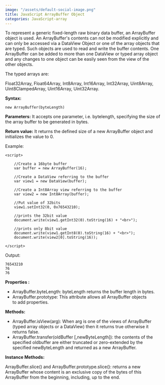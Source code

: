 ```yaml
---
image: "/assets/default-social-image.png"
title: JavaScript ArrayBuffer Object
categories: JavaScript-array
---
```


To represent a generic fixed-length raw binary data buffer, an ArrayBuffer object is used. An ArrayBuffer's contents can not be modified explicitly and can only be accessed via a DataView Object or one of the array objects that are typed. Such objects are used to read and write the buffer contents. One ArrayBuffer can be added to more than one DataView or typed array object and any changes to one object can be easily seen from the view of the other objects.

The typed arrays are:

Float32Array, Float64Array, Int8Array, Int16Array, Int32Array, Uint8Array, Uint8ClampedArray, Uint16Array, Uint32Array.

**Syntax:**

`new ArrayBuffer(byteLength)`

**Parameters:** It accepts one parameter, i.e. bytelength, specifying the size of the array buffer to be generated in bytes.

**Return value:** It returns the defined size of a new ArrayBuffer object and initializes the value to 0.

Example:

```
<script> 
  
    //Create a 16byte buffer 
    var buffer = new ArrayBuffer(16); 
  
    //Create a DataView referring to the buffer 
    var view1 = new DataView(buffer); 
  
    //Create a Int8Array view referring to the buffer 
    var view2 = new Int8Array(buffer); 
  
    //Put value of 32bits 
    view1.setInt32(0, 0x76543210); 
  
    //prints the 32bit value 
    document.write(view1.getInt32(0).toString(16) + "<br>");  
      
    //prints only 8bit value  
    document.write(view1.getInt8(0).toString(16) + "<br>");  
    document.write(view2[0].toString(16)); 
  
</script> 
```

Output:

```
76543210
76
76
```

**Properties :**

* ArrayBuffer.byteLength: byteLength returns the buffer length in bytes.
* ArrayBuffer.prototype: This attribute allows all ArrayBuffer objects to add properties.

**Methods:**

* ArrayBuffer.isView(arg): When arg is one of the views of ArrayBuffer (typed array objects or a DataView) then it returns true otherwise it returns false.
* ArrayBuffer.transfer(oldBuffer [,newByteLength]): the contents of the specified oldbuffer are either truncated or zero-extended by the specified newByteLength and returned as a new ArrayBuffer.

**Instance Methods:**

ArrayBuffer.slice() and ArrayBuffer.prototype.slice(): returns a new ArrayBuffer whose content is an exclusive copy of the bytes of this ArrayBuffer from the beginning, including, up to the end.
